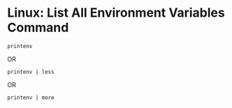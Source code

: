 # Linux: List All Environment Variables Command
```
printenv
```
OR
```
printenv | less
```
OR
```
printenv | more
```



